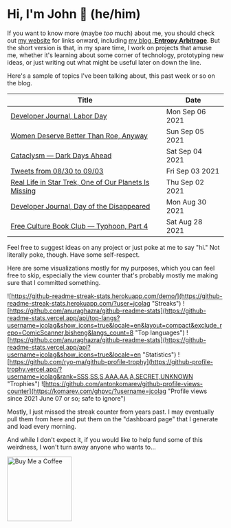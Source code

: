 # Hi, I'm John 👋 (he/him)

If you want to know more (maybe *too* much) about me, you should check out [my website](https://john.colagioia.net/) for links onward, including [my blog, **Entropy Arbitrage**](https://john.colagioia.net/blog).  But the short version is that, in my spare time, I work on projects that amuse me, whether it's learning about some corner of technology, prototyping new ideas, or just writing out what might be useful later on down the line.

Here's a sample of topics I've been talking about, this past week or so on the blog.

|Title|Date|
|-----|-------|
|[Developer Journal, Labor Day](https://john.colagioia.net/blog/2021/09/06/labor.html)|Mon Sep 06 2021|
|[Women Deserve Better Than Roe, Anyway](https://john.colagioia.net/blog/2021/09/05/roe.html)|Sun Sep 05 2021|
|[Cataclysm — Dark Days Ahead](https://john.colagioia.net/blog/2021/09/04/cdda.html)|Sat Sep 04 2021|
|[Tweets from 08/30 to 09/03](https://john.colagioia.net/blog/media/2021/09/03/week.html)|Fri Sep 03 2021|
|[Real Life in Star Trek, One of Our Planets Is Missing](https://john.colagioia.net/blog/2021/09/02/missing.html)|Thu Sep 02 2021|
|[Developer Journal, Day of the Disappeared](https://john.colagioia.net/blog/2021/08/30/disappeared.html)|Mon Aug 30 2021|
|[Free Culture Book Club — Typhoon, Part 4](https://john.colagioia.net/blog/2021/08/28/typhoon4.html)|Sat Aug 28 2021|

Feel free to suggest ideas on any project or just poke at me to say "hi." Not literally poke, though. Have some self-respect.

Here are some visualizations mostly for my purposes, which you can feel free to skip, especially the view counter that's probably mostly me making sure that I committed something.

![https://github-readme-streak-stats.herokuapp.com/demo/](https://github-readme-streak-stats.herokuapp.com/?user=jcolag "Streaks")
![https://github.com/anuraghazra/github-readme-stats](https://github-readme-stats.vercel.app/api/top-langs?username=jcolag&show_icons=true&locale=en&layout=compact&exclude_repo=ComicScanner,bisheng&langs_count=8 "Top languages")
![https://github.com/anuraghazra/github-readme-stats](https://github-readme-stats.vercel.app/api?username=jcolag&show_icons=true&locale=en "Statistics")
![https://github.com/ryo-ma/github-profile-trophy](https://github-profile-trophy.vercel.app/?username=jcolag&rank=SSS,SS,S,AAA,AA,A,SECRET,UNKNOWN "Trophies")
![https://github.com/antonkomarev/github-profile-views-counter](https://komarev.com/ghpvc/?username=jcolag "Profile views since 2021 June 07 or so; safe to ignore")

Mostly, I just missed the streak counter from years past.  I may eventually pull them from here and put them on the "dashboard page" that I generate and load every morning.

And while I don't expect it, if you would like to help fund some of this weirdness, I won't turn away anyone who wants to...

[<img src="https://cdn.buymeacoffee.com/buttons/v2/default-yellow.png" alt="Buy Me a Coffee" width="150px"/>](https://www.buymeacoffee.com/jcolag)
